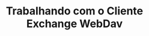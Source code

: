 ---
title: "Trabalhando com o Cliente Exchange WebDav"
url: /pt/net/trabalhando-com-o-cliente-exchange-webdav/
weight: 90
type: docs
---